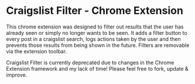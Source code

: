 Craigslist Filter - Chrome Extension
=================
This chrome extension was designed to filter out results that the user has already seen or simply no longer wants to be seen. It adds a filter button to every post in a craigslist search, logs actions taken by the user and then prevents those results from being shown in the future. Filters are removable via the extension toolbar. 

Craigslist Filter is currently deprecated due to changes in the Chrome Extension framework and my lack of time! Please feel free to fork, update & improve. 

